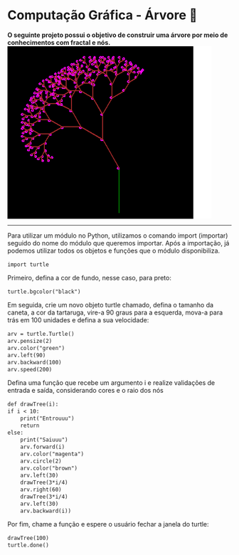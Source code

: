 # Computação Gráfica - Árvore 🌳

<f2 align = "left"> **O seguinte projeto possui o objetivo de construir uma árvore por meio de conhecimentos com fractal e nós.**</f2> 
<img src="tree.gif" align="center"/>
<hr> </hr>

<p>Para utilizar um módulo no Python, utilizamos o comando import (importar) seguido do nome do módulo que queremos importar. Após a importação, já podemos utilizar todos os objetos e funções que o módulo disponibiliza.<p>   
  
    import turtle
    
<p>Primeiro, defina a cor de fundo, nesse caso, para preto:<p>   
  
    turtle.bgcolor("black")
  
<p> Em seguida, crie um novo objeto turtle chamado, defina o tamanho da caneta, a cor da tartaruga, vire-a 90 graus para a esquerda, mova-a para trás em 100 unidades e defina a sua velocidade: </p>

    arv = turtle.Turtle()
    arv.pensize(2)
    arv.color("green")
    arv.left(90)
    arv.backward(100)
    arv.speed(200)

<p> Defina uma função que recebe um argumento i e realize validações de entrada e saída, considerando cores e o raio dos nós </p>
  
    def drawTree(i):
    if i < 10:
        print("Entrouuu")
        return
    else:
        print("Saiuuu")
        arv.forward(i)
        arv.color("magenta")
        arv.circle(2)
        arv.color("brown")
        arv.left(30)
        drawTree(3*i/4)
        arv.right(60)
        drawTree(3*i/4)
        arv.left(30)
        arv.backward(i))

<p> Por fim, chame a função e espere o usuário fechar a janela do turtle:</p>

    drawTree(100)
    turtle.done()
